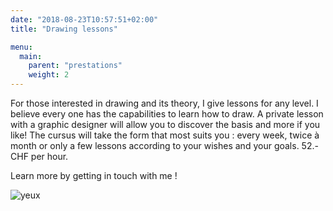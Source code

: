 ```yaml
---
date: "2018-08-23T10:57:51+02:00"
title: "Drawing lessons"

menu:
  main:
    parent: "prestations"
    weight: 2
---
```


For those interested in drawing and its theory, I give lessons for any level.
I believe every one has the capabilities to learn how to draw. A private lesson with a graphic designer will allow you to discover the basis and more if you like!
The cursus will take the form that most suits you : every week, twice à month or only a few lessons according to your wishes and your goals.
52.- CHF per hour.

Learn more by getting in touch with me !

![yeux](/img/EP/EP_image24a.jpg)
